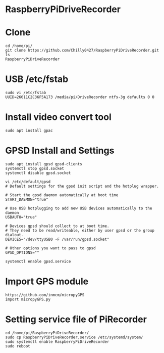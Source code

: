 # RaspberryPiDriveRecorder
# Clone
```
cd /home/pi/
git clone https://github.com/Chilly0427/RaspberryPiDriveRecorder.git 
ls
RaspberryPiDriveRecorder
```

# USB /etc/fstab
```
sudo vi /etc/fstab
UUID=26611C2C36F5A173 /media/pi/DriveRecorder ntfs-3g defaults 0 0

```

# Install video convert tool
```
sudo apt install gpac
```

# GPSD Install and Settings
```
sudo apt install gpsd gpsd-clients
systemctl stop gpsd.socket
systemctl disable gpsd.socket

vi /etc/default/gpsd
# Default settings for the gpsd init script and the hotplug wrapper.

# Start the gpsd daemon automatically at boot time
START_DAEMON="true"

# Use USB hotplugging to add new USB devices automatically to the daemon
USBAUTO="true"

# Devices gpsd should collect to at boot time.
# They need to be read/writeable, either by user gpsd or the group dialout.
DEVICES="/dev/ttyUSB0 -F /var/run/gpsd.socket"

# Other options you want to pass to gpsd
GPSD_OPTIONS=""

systemctl enable gpsd.service
```

# Import GPS module
```
https://github.com/inmcm/micropyGPS
import micropyGPS.py
```

# Setting service file of PiRecorder
```
cd /home/pi/RaspberryPiDriveRecorder/
sudo cp RaspberryPiDriveRecorder.service /etc/systemd/system/
sudo systemctl enable RaspberryPiDriveRecorder
sudo reboot
```

